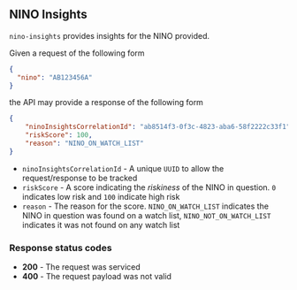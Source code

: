 NINO Insights
---------------------

`nino-insights` provides insights for the NINO provided.

Given a request of the following form

```json
{
  "nino": "AB123456A"
}
```

the API may provide a response of the following form

```json
{
    "ninoInsightsCorrelationId": "ab8514f3-0f3c-4823-aba6-58f2222c33f1",
    "riskScore": 100,
    "reason": "NINO_ON_WATCH_LIST"
}
```

* `ninoInsightsCorrelationId` - A unique `UUID` to allow the request/response to be tracked
* `riskScore`     - A score indicating the _riskiness_ of the NINO in question. `0` indicates low risk and `100` indicate high risk
* `reason`        - The reason for the score. `NINO_ON_WATCH_LIST` indicates the NINO in question was found on a watch list, `NINO_NOT_ON_WATCH_LIST` indicates it was not found on any watch list


### Response status codes
* **200** - The request was serviced
* **400** - The request payload was not valid
